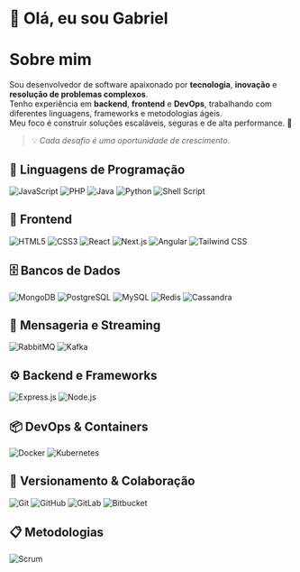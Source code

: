 # 👋 Olá, eu sou Gabriel  

# Sobre mim
Sou desenvolvedor de software apaixonado por **tecnologia**, **inovação** e **resolução de problemas complexos**.  
Tenho experiência em **backend**, **frontend** e **DevOps**, trabalhando com diferentes linguagens, frameworks e metodologias ágeis.  
Meu foco é construir soluções escaláveis, seguras e de alta performance. 🚀  

> 💡 *Cada desafio é uma oportunidade de crescimento.*

## 🚀 Linguagens de Programação
![JavaScript](https://img.shields.io/badge/JavaScript-F7DF1E?style=for-the-badge&logo=javascript&logoColor=000)
![PHP](https://img.shields.io/badge/PHP-777BB4?style=for-the-badge&logo=php&logoColor=fff)
![Java](https://img.shields.io/badge/Java-007396?style=for-the-badge&logo=openjdk&logoColor=fff)
![Python](https://img.shields.io/badge/Python-3776AB?style=for-the-badge&logo=python&logoColor=fff)
![Shell Script](https://img.shields.io/badge/Shell_Script-121011?style=for-the-badge&logo=gnu-bash&logoColor=fff)

## 🎨 Frontend
![HTML5](https://img.shields.io/badge/HTML5-E34F26?style=for-the-badge&logo=html5&logoColor=fff)
![CSS3](https://img.shields.io/badge/CSS3-1572B6?style=for-the-badge&logo=css3&logoColor=fff)
![React](https://img.shields.io/badge/React-20232A?style=for-the-badge&logo=react&logoColor=61DAFB)
![Next.js](https://img.shields.io/badge/Next.js-000000?style=for-the-badge&logo=next.js&logoColor=fff)
![Angular](https://img.shields.io/badge/Angular-DD0031?style=for-the-badge&logo=angular&logoColor=fff)
![Tailwind CSS](https://img.shields.io/badge/Tailwind_CSS-38B2AC?style=for-the-badge&logo=tailwind-css&logoColor=fff)

## 🗄️ Bancos de Dados
![MongoDB](https://img.shields.io/badge/MongoDB-47A248?style=for-the-badge&logo=mongodb&logoColor=fff)
![PostgreSQL](https://img.shields.io/badge/PostgreSQL-4169E1?style=for-the-badge&logo=postgresql&logoColor=fff)
![MySQL](https://img.shields.io/badge/MySQL-4479A1?style=for-the-badge&logo=mysql&logoColor=fff)
![Redis](https://img.shields.io/badge/Redis-DC382D?style=for-the-badge&logo=redis&logoColor=fff)
![Cassandra](https://img.shields.io/badge/Cassandra-1287B1?style=for-the-badge&logo=apache-cassandra&logoColor=fff)

## 🔗 Mensageria e Streaming
![RabbitMQ](https://img.shields.io/badge/RabbitMQ-FF6600?style=for-the-badge&logo=rabbitmq&logoColor=fff)
![Kafka](https://img.shields.io/badge/Apache_Kafka-231F20?style=for-the-badge&logo=apache-kafka&logoColor=fff)

## ⚙️ Backend e Frameworks
![Express.js](https://img.shields.io/badge/Express.js-000000?style=for-the-badge&logo=express&logoColor=fff)
![Node.js](https://img.shields.io/badge/Node.js-339933?style=for-the-badge&logo=node.js&logoColor=fff)

## 📦 DevOps & Containers
![Docker](https://img.shields.io/badge/Docker-2496ED?style=for-the-badge&logo=docker&logoColor=fff)
![Kubernetes](https://img.shields.io/badge/Kubernetes-326CE5?style=for-the-badge&logo=kubernetes&logoColor=fff)

## 🧰 Versionamento & Colaboração
![Git](https://img.shields.io/badge/Git-F05032?style=for-the-badge&logo=git&logoColor=fff)
![GitHub](https://img.shields.io/badge/GitHub-181717?style=for-the-badge&logo=github&logoColor=fff)
![GitLab](https://img.shields.io/badge/GitLab-FC6D26?style=for-the-badge&logo=gitlab&logoColor=fff)
![Bitbucket](https://img.shields.io/badge/Bitbucket-0052CC?style=for-the-badge&logo=bitbucket&logoColor=fff)

## 📋 Metodologias
![Scrum](https://img.shields.io/badge/Scrum-6DB33F?style=for-the-badge&logo=jira&logoColor=fff)
